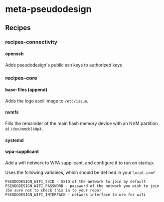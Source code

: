 # meta-pseudodesign

## Recipes

### recipes-connectivity

#### openssh

Adds pseudodesign's public ssh keys to authorized keys

### recipes-core

#### base-files (append)

Adds the logo ascii image to `/etc/issue`.

#### nvmfs

Fills the remainder of the main flash memory device with an NVM partition at `/dev/mmcblk0p4`.

#### systemd

#### wpa-supplicant

Add a wifi network to WPA supplicant, and configure it to run on startup.

Uses the following variables, which should be defined in your `local.conf`

```
PSEUDODESIGN_WIFI_SSID - SSID of the network to join by default
PSEUDODESIGN_WIFI_PASSWORD - password of the network you wish to join (be sure not to check this in to your repo)
PSEUDODESIGN_WIFI_INTERFACE - network interface to use for wifi
```